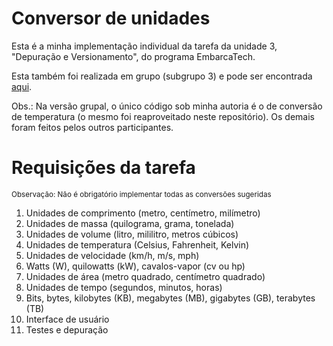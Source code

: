 # Conversor de unidades

Esta é a minha implementação individual da tarefa da unidade 3, "Depuração e Versionamento", do programa EmbarcaTech.

Esta também foi realizada em grupo (subgrupo 3) e pode ser encontrada <a href="https://github.com/Embarcatech-subgrupo3/conversor-unidade-embarcatech">aqui</a>.

Obs.: Na versão grupal, o único código sob minha autoria é o de conversão de temperatura (o mesmo foi reaproveitado neste repositório). Os demais foram feitos pelos outros participantes.

# Requisições da tarefa

<small>Observação: Não é obrigatório implementar todas as conversões sugeridas</small>
1. Unidades de comprimento (metro, centímetro, milímetro)
2. Unidades de massa (quilograma, grama, tonelada)
3. Unidades de volume (litro, mililitro, metros cúbicos)
4. Unidades de temperatura (Celsius, Fahrenheit, Kelvin)
5. Unidades de velocidade (km/h, m/s, mph)
6. Watts (W), quilowatts (kW), cavalos-vapor (cv ou hp)
7. Unidades de área (metro quadrado, centímetro quadrado)
8. Unidades de tempo (segundos, minutos, horas)
9. Bits, bytes, kilobytes (KB), megabytes (MB), gigabytes (GB), terabytes (TB)
10. Interface de usuário
11. Testes e depuração